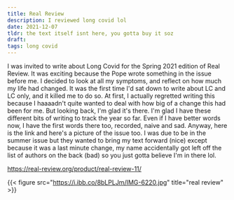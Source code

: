 ```yaml
---
title: Real Review
description: I reviewed long covid lol
date: 2021-12-07
tldr: the text itself isnt here, you gotta buy it soz
draft: 
tags: long covid
---
```


I was invited to write about Long Covid for the Spring 2021 edition of Real Review. It was exciting because the Pope wrote something in the issue before me. I decided to look at all my symptoms, and reflect on how much my life had changed. It was the first time I'd sat down to write about LC and LC only, and it killed me to do so. At first, I actually regretted writing this because I haaaadn't quite wanted to deal with how big of a change this had been for me. But looking back, I'm glad it's there. I'm glad I have these different bits of writing to track the year so far. Even if I have better words now, I have the first words there too, recorded, naive and sad. Anyway, here is the link and here's a picture of the issue too. I was due to be in the summer issue but they wanted to bring my text forward (nice) except because it was a last minute change, my name accidentally got left off the list of authors on the back (bad) so you just gotta believe I'm in there lol.

https://real-review.org/product/real-review-11/

{{< figure src="https://i.ibb.co/8bLPLJm/IMG-6220.jpg" title="real review" >}}